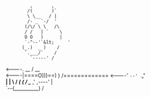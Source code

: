              ,       ,
            /(       )`
            \ \__   / |
            /- _ `-/  '
           (/\/ \ \   /\
           / /   | `    \
           O O   )      |
           `-^--'`&lt;     '
          (_.)  _ )    /
           `.___/`    /
             `-----' /
&lt;----.     __ / __   \
&lt;----|====O)))==) \) /=============
&lt;----'    `--' `.__,' \
             |         |
              \       /
          ____( (_   / \______
        ,'  ,----'   |        \
        `--{__________)       \/

